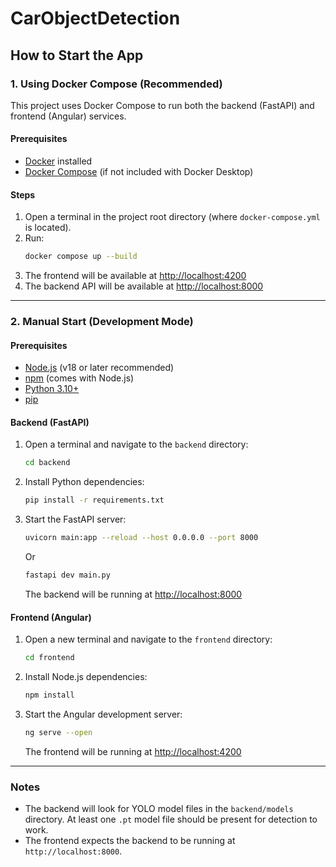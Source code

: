 # CarObjectDetection

## How to Start the App

### 1. Using Docker Compose (Recommended)

This project uses Docker Compose to run both the backend (FastAPI) and frontend (Angular) services.

#### Prerequisites
- [Docker](https://www.docker.com/get-started) installed
- [Docker Compose](https://docs.docker.com/compose/install/) (if not included with Docker Desktop)

#### Steps
1. Open a terminal in the project root directory (where `docker-compose.yml` is located).
2. Run:
   ```sh
   docker compose up --build
   ```
3. The frontend will be available at [http://localhost:4200](http://localhost:4200)
4. The backend API will be available at [http://localhost:8000](http://localhost:8000)

---

### 2. Manual Start (Development Mode)

#### Prerequisites
- [Node.js](https://nodejs.org/) (v18 or later recommended)
- [npm](https://www.npmjs.com/) (comes with Node.js)
- [Python 3.10+](https://www.python.org/downloads/)
- [pip](https://pip.pypa.io/en/stable/)

#### Backend (FastAPI)
1. Open a terminal and navigate to the `backend` directory:
   ```sh
   cd backend
   ```
2. Install Python dependencies:
   ```sh
   pip install -r requirements.txt
   ```
3. Start the FastAPI server:
   ```sh
   uvicorn main:app --reload --host 0.0.0.0 --port 8000
   ```
   Or
   ```sh
   fastapi dev main.py
   ```
   The backend will be running at [http://localhost:8000](http://localhost:8000)

#### Frontend (Angular)
1. Open a new terminal and navigate to the `frontend` directory:
   ```sh
   cd frontend
   ```
2. Install Node.js dependencies:
   ```sh
   npm install
   ```
3. Start the Angular development server:
   ```sh
   ng serve --open
   ```
   The frontend will be running at [http://localhost:4200](http://localhost:4200)

---

### Notes
- The backend will look for YOLO model files in the `backend/models` directory. At least one `.pt` model file should be present for detection to work.
- The frontend expects the backend to be running at `http://localhost:8000`.